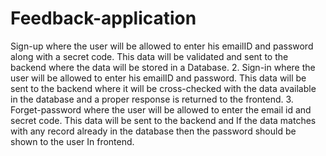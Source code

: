 # Feedback-application
Sign-up where the user will be allowed to enter his emailID and password along with a secret code. This data will be validated and sent to the backend where the data will be stored in a Database. 2. Sign-in where the user will be allowed to enter his emailID and password. This data will be sent to the backend where it will be cross-checked with the data available in the database and a proper response is returned to the frontend. 3. Forget-password where the user will be allowed to enter the email id and secret code. This data will be sent to the backend and If the data matches with any record already in the database then the password should be shown to the user In frontend.
